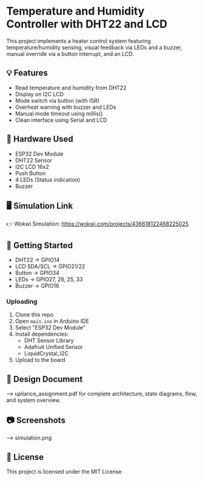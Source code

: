# Temperature and Humidity Controller with DHT22 and LCD

This project implements a heater control system featuring temperature/humidity sensing, visual feedback via LEDs and a buzzer, manual override via a button interrupt, and an LCD.


## 💡 Features
- Read temperature and humidity from DHT22
- Display on I2C LCD
- Mode switch via button (with ISR)
- Overheat warning with buzzer and LEDs
- Manual mode timeout using millis()
- Clean interface using Serial and LCD

## 🔧 Hardware Used
- ESP32 Dev Module
- DHT22 Sensor
- I2C LCD 16x2
- Push Button
- 4 LEDs (Status indication)
- Buzzer
  

## 🖥️ Simulation Link
👉 Wokwi Simulation: https://wokwi.com/projects/436618122468225025



## 🚀 Getting Started

- DHT22 → GPIO14
- LCD SDA/SCL → GPIO21/22
- Button → GPIO34
- LEDs → GPIO27, 26, 25, 33
- Buzzer → GPIO16

### Uploading
1. Clone this repo
2. Open `main.ino` in Arduino IDE
3. Select "ESP32 Dev Module"
4. Install dependencies:
   - DHT Sensor Library
   - Adafruit Unified Sensor
   - LiquidCrystal_I2C
5. Upload to the board

## 📄 Design Document
--> upliance_assignment.pdf for complete architecture, state diagrams, flow, and system overview.

## 📷 Screenshots
--> simulation.png

## 🔗 License
This project is licensed under the MIT License
